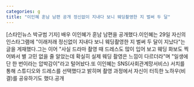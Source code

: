 ```yaml
---
categories: g
title: "이인혜 훈남 남편 공개 정신없이 지내다 보니 웨딩촬영한 지 벌써 두 달"
---
```

[스타인뉴스 박규범 기자] 배우 이인혜가 훈남 남편을 공개했다.이인혜는 29일 자신의 인스타그램에 "이래저래 정신없이 지내다 보니 웨딩촬영한 지 벌써 두 달이 지났다"는 글을 게재했다.그는 이어 "사실 드라마 촬영 때 드레스도 많이 입어 보고 웨딩 화보도 찍어봐서 별 고민 없을 줄 알았는데 확실히 실제 웨딩 촬영은 느낌이 다르더라"며 "일생에 단 한 번이라는 압박감이"라고 털어놨다.또 이인혜는 SNS(사회관계망서비스) 서치를 통해 스튜디오와 드레스를 선택했다고 밝히며 촬영 과정에서 자신이 터득한 노하우(비결)를 공유하기도 했다.공개